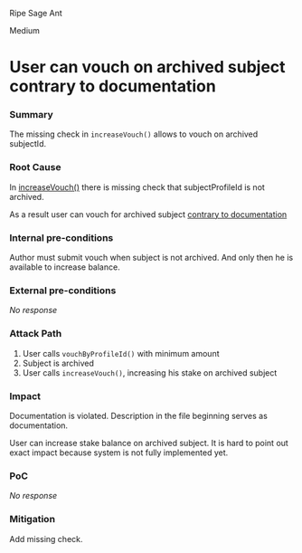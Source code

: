 Ripe Sage Ant

Medium

# User can vouch on archived subject contrary to documentation

### Summary

The missing check in `increaseVouch()` allows to vouch on archived subjectId.

### Root Cause

In [increaseVouch()](https://github.com/sherlock-audit/2024-11-ethos-network-ii/blob/main/ethos/packages/contracts/contracts/EthosVouch.sol#L426-L444) there is missing check that subjectProfileId is not archived.

As a result user can vouch for archived subject [contrary to documentation](https://github.com/sherlock-audit/2024-11-ethos-network-ii/blob/main/ethos/packages/contracts/contracts/EthosVouch.sol#L32)

### Internal pre-conditions

Author must submit vouch when subject is not archived. And only then he is available to increase balance.

### External pre-conditions

_No response_

### Attack Path

1. User calls `vouchByProfileId()` with minimum amount
2. Subject is archived
3. User calls `increaseVouch()`, increasing his stake on archived subject

### Impact

Documentation is violated. Description in the file beginning serves as documentation.

User can increase stake balance on archived subject. It is hard to point out exact impact because system is not fully implemented yet.

### PoC

_No response_

### Mitigation

Add missing check.